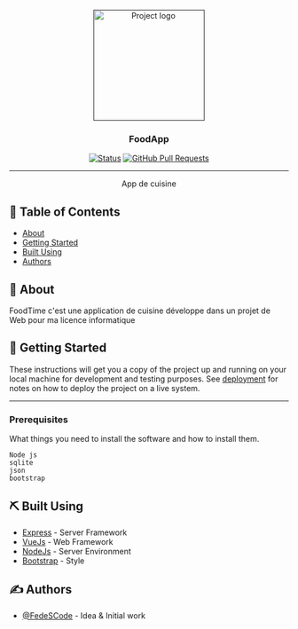 <p align="center">
  <a href="" rel="noopener">
 <img width=200px height=200px src="https://i.imgur.com/6wj0hh6.jpg" alt="Project logo"></a>
</p>

<h3 align="center">FoodApp</h3>

<div align="center">

[![Status](https://img.shields.io/badge/status-active-success.svg)]()
[![GitHub Pull Requests](https://img.shields.io/github/issues-pr/fedescode/FoodApp.svg)](https://github.com/fedescode/FoodApp/pulls)

</div>

---

<p align="center"> App de cuisine
    <br> 
</p>

## 📝 Table of Contents

- [About](#about)
- [Getting Started](#getting_started)
- [Built Using](#built_using)
- [Authors](#author)

## 🧐 About <a name = "about"></a>

FoodTime c'est une application de cuisine développe dans un projet de Web pour ma licence informatique

## 🏁 Getting Started <a name = "getting_started"></a>

These instructions will get you a copy of the project up and running on your local machine for development and testing purposes. See [deployment](#deployment) for notes on how to deploy the project on a live system.

---

### Prerequisites

What things you need to install the software and how to install them.

```
Node js
sqlite
json
bootstrap
```


## ⛏️ Built Using <a name = "built_using"></a>

- [Express](https://expressjs.com/) - Server Framework
- [VueJs](https://vuejs.org/) - Web Framework
- [NodeJs](https://nodejs.org/en/) - Server Environment
- [Bootstrap](https://getbootstrap.com/) - Style

## ✍️ Authors <a name = "authors"></a>

- [@FedeSCode](https://github.com/fedescode) - Idea & Initial work
